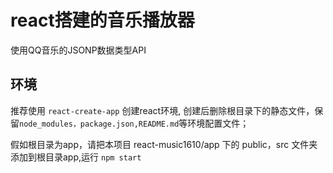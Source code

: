 # react搭建的音乐播放器

使用QQ音乐的JSONP数据类型API

## 环境

推荐使用 `react-create-app` 创建react环境, 创建后删除根目录下的静态文件，保留`node_modules，package.json,README.md`等环境配置文件；

假如根目录为app，请把本项目 react-music1610/app 下的 public，src 文件夹添加到根目录app,运行 `npm start`
